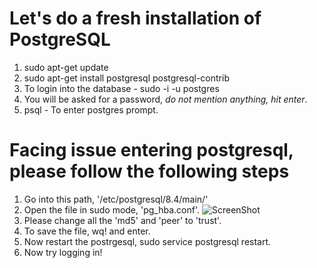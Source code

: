 Let's  do a fresh installation of PostgreSQL
==========================================

1. sudo apt-get update
2. sudo apt-get install postgresql postgresql-contrib
3. To login into the database - sudo -i -u postgres
4. You will be asked for a password, *do not mention anything, hit enter*.
5. psql - To enter postgres prompt.

Facing issue entering postgresql, please follow the following steps
================================================================
1. Go into this path, '/etc/postgresql/8.4/main/'
2. Open the file in sudo mode, 'pg_hba.conf'.
![ScreenShot](https://raw.githubusercontent.com/Kedarnag13/Go-Tutorial/master/2.Installation/pghbaconf.jpg)
3. Please change all the 'md5' and 'peer' to 'trust'.
4. To save the file, wq! and enter.
5. Now restart the postrgesql, sudo service postgresql restart.
6. Now try logging in! 